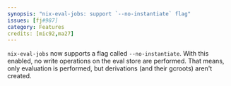 ```yaml
---
synopsis: "nix-eval-jobs: support `--no-instantiate` flag"
issues: [fj#987]
category: Features
credits: [mic92,ma27]
---
```


`nix-eval-jobs` now supports a flag called `--no-instantiate`. With this enabled,
no write operations on the eval store are performed. That means, only evaluation is
performed, but derivations (and their gcroots) aren't created.
